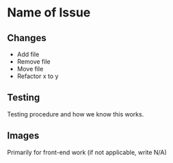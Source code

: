 # Name of Issue

## Changes
- Add file
- Remove file
- Move file
- Refactor x to y

## Testing
Testing procedure and how we know this works.

## Images
Primarily for front-end work (if not applicable, write N/A)
